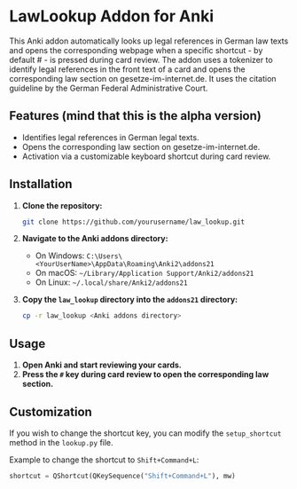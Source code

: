 # LawLookup Addon for Anki

This Anki addon automatically looks up legal references in German law texts and opens the corresponding webpage when a specific shortcut - by default # - is pressed during card review. The addon uses a tokenizer to identify legal references in the front text of a card and opens the corresponding law section on gesetze-im-internet.de. It uses the citation guideline by the German Federal Administrative Court.

## Features (mind that this is the alpha version)

- Identifies legal references in German legal texts.
- Opens the corresponding law section on gesetze-im-internet.de.
- Activation via a customizable keyboard shortcut during card review.

## Installation

1. **Clone the repository:**

    ```sh
    git clone https://github.com/yourusername/law_lookup.git
    ```

2. **Navigate to the Anki addons directory:**

    - On Windows: `C:\Users\<YourUserName>\AppData\Roaming\Anki2\addons21`
    - On macOS: `~/Library/Application Support/Anki2/addons21`
    - On Linux: `~/.local/share/Anki2/addons21`

3. **Copy the `law_lookup` directory into the `addons21` directory:**

    ```sh
    cp -r law_lookup <Anki addons directory>
    ```

## Usage

1. **Open Anki and start reviewing your cards.**
2. **Press the `#` key during card review to open the corresponding law section.**

## Customization

If you wish to change the shortcut key, you can modify the `setup_shortcut` method in the `lookup.py` file.

Example to change the shortcut to `Shift+Command+L`:

```python
shortcut = QShortcut(QKeySequence("Shift+Command+L"), mw)
